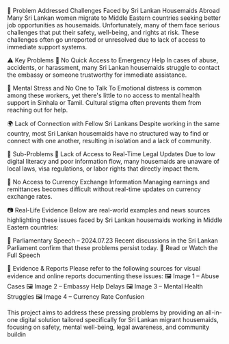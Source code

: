 🧕 Problem Addressed
Challenges Faced by Sri Lankan Housemaids Abroad
Many Sri Lankan women migrate to Middle Eastern countries seeking better job opportunities as housemaids. Unfortunately, many of them face serious challenges that put their safety, well-being, and rights at risk. These challenges often go unreported or unresolved due to lack of access to immediate support systems.

⚠️ Key Problems
🚨 No Quick Access to Emergency Help
In cases of abuse, accidents, or harassment, many Sri Lankan housemaids struggle to contact the embassy or someone trustworthy for immediate assistance.

🧠 Mental Stress and No One to Talk To
Emotional distress is common among these workers, yet there's little to no access to mental health support in Sinhala or Tamil. Cultural stigma often prevents them from reaching out for help.

🌍 Lack of Connection with Fellow Sri Lankans
Despite working in the same country, most Sri Lankan housemaids have no structured way to find or connect with one another, resulting in isolation and a lack of community.

📌 Sub-Problems
📜 Lack of Access to Real-Time Legal Updates
Due to low digital literacy and poor information flow, many housemaids are unaware of local laws, visa regulations, or labor rights that directly impact them.

💱 No Access to Currency Exchange Information
Managing earnings and remittances becomes difficult without real-time updates on currency exchange rates.

📷 Real-Life Evidence
Below are real-world examples and news sources highlighting these issues faced by Sri Lankan housemaids working in Middle Eastern countries:

📌 Parliamentary Speech – 2024.07.23
Recent discussions in the Sri Lankan Parliament confirm that these problems persist today.
🔗 Read or Watch the Full Speech <!-- Replace # with the actual link -->

📸 Evidence & Reports
Please refer to the following sources for visual evidence and online reports documenting these issues:
🖼️ Image 1 – Abuse Cases
🖼️ Image 2 – Embassy Help Delays
🖼️ Image 3 – Mental Health Struggles
🖼️ Image 4 – Currency Rate Confusion

<!-- Replace # with actual URLs to images or articles -->
This project aims to address these pressing problems by providing an all-in-one digital solution tailored specifically for Sri Lankan migrant housemaids, focusing on safety, mental well-being, legal awareness, and community buildin


